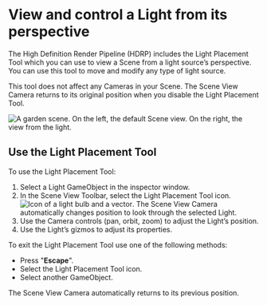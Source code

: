# View and control a Light from its perspective

The High Definition Render Pipeline (HDRP) includes the Light Placement Tool which you can use to view a Scene from a light source’s perspective. You can use this tool to move and modify any type of light source.

This tool does not affect any Cameras in your Scene. The Scene View Camera returns to its original position when you disable the Light Placement Tool. 

![A garden scene. On the left, the default Scene view. On the right, the view from the light.](Images/light-placement-tool.jpg)

## Use the Light Placement Tool

To use the Light Placement Tool:
1. Select a Light GameObject in the inspector window.
2. In the Scene View Toolbar, select the Light Placement Tool icon. ![Icon of a light bulb and a vector](Images/light-placement-tool-icon.png). The Scene View Camera automatically changes position to look through the selected Light.
4. Use the Camera controls (pan, orbit, zoom) to adjust the Light’s position.
5. Use the Light’s gizmos to adjust its properties.

To exit the Light Placement Tool use one of the following methods: 
* Press "**Escape**".
* Select the Light Placement Tool icon.
* Select another GameObject.

The Scene View Camera automatically returns to its previous position.
